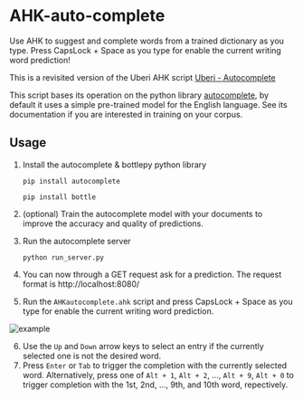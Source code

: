 # AHK-auto-complete
Use AHK to suggest and complete words from a trained dictionary as you type. Press CapsLock + Space as you type for enable the current writing word prediction!

This is a revisited version of the Uberi AHK script [Uberi - Autocomplete](https://github.com/Uberi/Autocomplete)

This script bases its operation on the python library [autocomplete](https://pypi.org/project/autocomplete/), by default it uses a simple pre-trained model for the English language. See its documentation if you are interested in training on your corpus.



## Usage
1. Install the autocomplete & bottlepy python library

    ```pip install autocomplete```
    
    ```pip install bottle```

2. (optional) Train the autocomplete model with your documents to improve the accuracy and quality of predictions.

3. Run the autocomplete server

    ```python run_server.py```
    
4. You can now through a GET request ask for a prediction. The request format is http://localhost:8080/<text>

5. Run the `AHKautocomplete.ahk` script and press CapsLock + Space as you type for enable the current writing word prediction.

![example](https://i.ibb.co/sqqdfZw/aaaaaaaaaaaaa.png)

6. Use the `Up` and `Down` arrow keys to select an entry if the currently selected one is not the desired word.
7. Press `Enter` or `Tab`  to trigger the completion with the currently selected word. Alternatively, press one of `Alt + 1`, `Alt + 2`, ..., `Alt + 9`, `Alt + 0` to trigger completion with the 1st, 2nd, ..., 9th, and 10th word, repectively.

